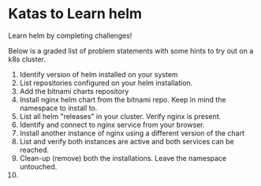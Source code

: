 # Katas to Learn helm

Learn helm by completing challenges!

Below is a graded list of problem statements with some hints to try out on a k8s cluster.

1. Identify version of helm installed on your system
2. List repositories configured on your helm installation.
3. Add the bitnami charts repository
4. Install nginx helm chart from the bitnami repo. Keep in mind the namespace to install to.
5. List all helm "releases" in your cluster. Verify nginx is present.
6. Identify and connect to nginx service from your browser.
7. Install another instance of nginx using a different version of the chart
8. List and verify both instances are active and both services can be reached.
9. Clean-up (remove) both the installations. Leave the namespace untouched.
10. 